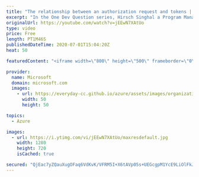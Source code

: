 ```yaml
---
title: "The relationship between an authorization request and tokens | One Dev Question: Hirsch Singhal"
excerpt: "In the One Dev Question series, Hirsch Singhal a Program Manager working on the Microsoft identity platform, explains how authorization requests are connected to access tokens and refresh tokens.    For more information, visit: https://docs.microsoft.com/azure/active-directory/develop/active-directory-v2-protocols?WT.mc_id=onedevquestion-c9-AzureIdent"
originalUrl: https://youtube.com/watch?v=jEEwN7XAtUo
type: video
price: Free
length: PT1M46S
publishedDateTime: 2020-07-01T15:04:20Z
heat: 50

featuredContent: "<iframe width=\"800\" height=\"500\" frameborder=\"0\" src=\"https://www.youtube.com/embed/jEEwN7XAtUo\" allow=\"accelerometer; autoplay; encrypted-media; gyroscope; picture-in-picture\" allowfullscreen></iframe>"

provider:
  name: Microsoft
  domain: microsoft.com
  images:
    - url: https://everyday-cc.github.io/azure/assets/images/organizations/microsoft.com-50x50.jpg
      width: 50
      height: 50

topics:
  - Azure

images:
  - url: https://i.ytimg.com/vi/jEEwN7XAtUo/maxresdefault.jpg
    width: 1280
    height: 720
    isCached: true

secured: "QjEac7yZQauXugOFaq6VdKvK/VFRM5I+X6tAVp05s+UEGcgpM1YcE9LiOlFkJmzHFpI6BcVIBP23dpTFu4O2yXHZR/4OUFAef1NdgTnPjGb8VLKy4jIcy+VY/rsarIT1ehQZ+T+N8lA9493TFt+humJGvB58Hu1ewYFO+xVJXy85uXS5vYQRIEJwmiXOH4L+Z4GQc7N7kasKAh9JO2lOWHNU6k49/Ig9W2Zit1R9WzTKgwEJbK/n58pw0d45Lvk3/E2+eoLeD/MUtYEgqJttfZ30ZwrN4kxWLJXD1Qw0vmrjmETokZWVWJjy4vsQRoBi+dlkOmMjRbpJWKIpdR1b00x4vUpdcFj27gtiiWkfv0+ClnBJ0ILPhKbws4oItrgAT8RfVxxdcMfMMPurWZiNaEKeo80ToNoIAhNguPgevj4=;Y4Eh+TNiduBpKjthiuc7Ow=="
---
```


